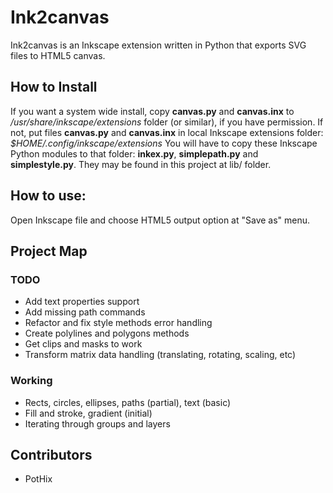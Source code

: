 # Ink2canvas

Ink2canvas is an Inkscape extension written in Python that exports SVG files to HTML5 canvas.


## How to Install

If you want a system wide install, copy **canvas.py** and **canvas.inx** to */usr/share/inkscape/extensions* folder (or similar), if you have permission.
If not, put files **canvas.py** and **canvas.inx** in local Inkscape extensions folder:  *$HOME/.config/inkscape/extensions*
You will have to copy these Inkscape Python modules to that folder: **inkex.py**, **simplepath.py** and **simplestyle.py**. They may be found in this project at lib/ folder.


## How to use:
Open Inkscape file and choose HTML5 output option at "Save as" menu.

    
## Project Map

### TODO
* Add text properties support
* Add missing path commands
* Refactor and fix style methods error handling
* Create polylines and polygons methods
* Get clips and masks to work
* Transform matrix data handling (translating, rotating, scaling, etc)

### Working
* Rects, circles, ellipses, paths (partial), text (basic)
* Fill and stroke, gradient (initial)
* Iterating through groups and layers

## Contributors

* PotHix

